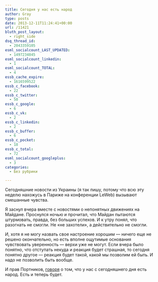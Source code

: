 ```yaml
---
title: Сегодня у нас есть народ
author: Gray
type: posts
date: 2013-12-11T11:24:41+00:00
url: /11421
bluth_post_layout:
  - right_side
dsq_thread_id:
  - 2043359105
esml_socialcount_LAST_UPDATED:
  - 1497234845
esml_socialcount_linkedin:
  - 1
esml_socialcount_TOTAL:
  - 4
essb_cache_expire:
  - 1616599522
essb_c_facebook:
  - 22
essb_c_twitter:
  - 50
essb_c_google:
  - 6
essb_c_vk:
  - 2
essb_c_linkedin:
  - 2
essb_c_buffer:
  - 6
essb_c_pocket:
  - 18
essb_c_total:
  - 72
esml_socialcount_googleplus:
  - 3
categories:
  - Без рубрики

---
```








Сегодняшние новости из Украины (я так пишу, потому что всю эту неделю нахожусь в Париже на конференции LeWeb) вызывают смешанные чувства.

Я заснул вчера вместе с новостями о непонятных движениях на Майдане. Проснулся ночью и прочитал, что Майдан пытаются штурмовать, правда, без больших успехов. И к утру понял, что разогнать не смогли. Не &#171;не захотели&#187;, а действительно не смогли.

И, хотя я не могу назвать свое настроение хорошим — ничего еще не решено окончательно, но есть вполне ощутимые основания чувствовать уверенность — верхи уже не могут. Если вчера было понятно, что отступать некуда и реакция будет страшная, то сегодня понятно другое — реакция будет такой, какой мы позволим ей быть. И надо не позволить быть вообще.

И прав Портников, <a href="http://rus.newsru.ua/columnists/11dec2013/voinamirov.html" target="_blank">говоря</a> о том, что у нас с сегодняшнего дня есть народ. Есть и теперь будет.